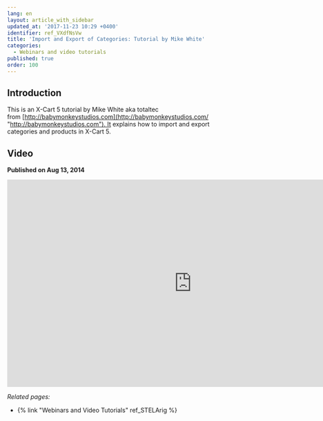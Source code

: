```yaml
---
lang: en
layout: article_with_sidebar
updated_at: '2017-11-23 10:29 +0400'
identifier: ref_VXdfNsVw
title: 'Import and Export of Categories: Tutorial by Mike White'
categories:
  - Webinars and video tutorials
published: true
order: 100
---
```

## Introduction

This is an X-Сart 5 tutorial by Mike White aka totaltec from [http://babymonkeystudios.com](http://babymonkeystudios.com/ "http://babymonkeystudios.com"). It explains how to import and export categories and products in X-Cart 5. 

## Video
**Published on Aug 13, 2014**
<iframe class="youtube-player" type="text/html" style="width: 853px; height: 480px" src="https://www.youtube.com/embed/QdW5mCELn4A" frameborder="0"></iframe>


_Related pages:_

*   {% link "Webinars and Video Tutorials" ref_STELArig %}
